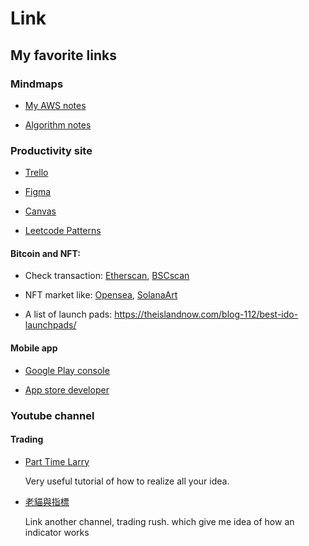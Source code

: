 # Link


## My favorite links

### Mindmaps

* [My AWS notes](https://www.mindmeister.com/1336038621)

* [Algorithm notes](https://www.mindmeister.com/2021534788?t=G53Vw0k9my)

### Productivity site

* [Trello](https://trello.com/)

* [Figma](https://www.figma.com/)

* [Canvas](https://www.canva.com/zh_tw/)

* [Leetcode Patterns](https://seanprashad.com/leetcode-patterns/)

#### Bitcoin and NFT:

* Check transaction:  [Etherscan](https://etherscan.io/), [BSCscan](https://bscscan.com/)

* NFT market like: [Opensea](http://opensea.io), [SolanaArt](https://solanart.io)

* A list of launch pads: https://theislandnow.com/blog-112/best-ido-launchpads/

#### Mobile app

* [Google Play console](https://play.google.com/console)

* [App store developer](https://appstoreconnect.apple.com/apps/1616185254/appstore/ios/version/inflight)

### Youtube channel

#### Trading

* [Part Time Larry](https://www.youtube.com/c/parttimelarry?app=desktop)

    Very useful tutorial of how to realize all your idea.

* [老貓與指標](https://www.youtube.com/c/%E8%80%81%E8%B2%93%E8%88%87%E6%8C%87%E6%A8%99)

    Link another channel, trading rush. which give me idea of how an indicator works



